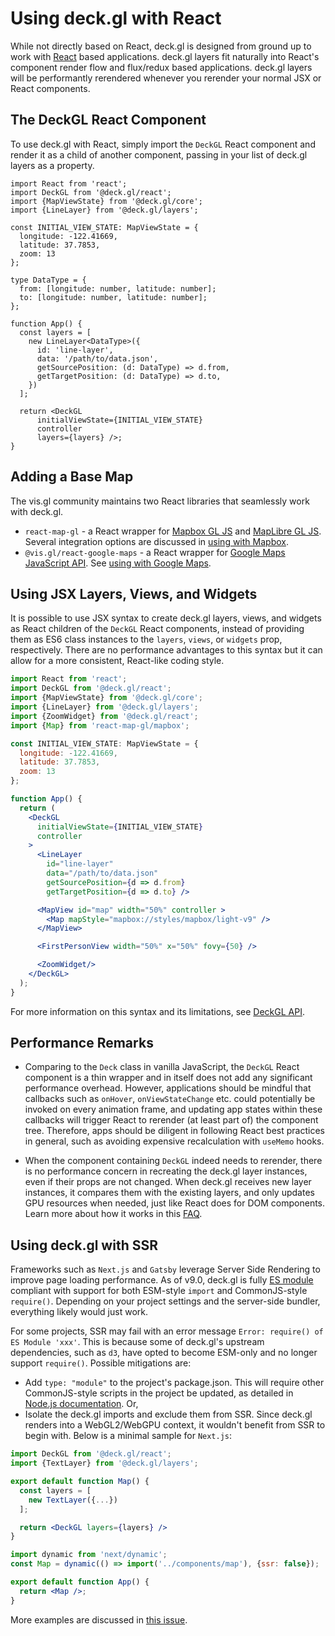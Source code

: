 # Using deck.gl with React

While not directly based on React, deck.gl is designed from ground up to work with [React](https://facebook.github.io/react/) based applications. deck.gl layers fit naturally into React's component render flow and flux/redux based applications. deck.gl layers will be performantly rerendered whenever you rerender your normal JSX or React components.


## The DeckGL React Component

To use deck.gl with React, simply import the `DeckGL` React component and render it as a child of another component, passing in your list of deck.gl layers as a property.

```tsx
import React from 'react';
import DeckGL from '@deck.gl/react';
import {MapViewState} from '@deck.gl/core';
import {LineLayer} from '@deck.gl/layers';

const INITIAL_VIEW_STATE: MapViewState = {
  longitude: -122.41669,
  latitude: 37.7853,
  zoom: 13
};

type DataType = {
  from: [longitude: number, latitude: number];
  to: [longitude: number, latitude: number];
};

function App() {
  const layers = [
    new LineLayer<DataType>({
      id: 'line-layer',
      data: '/path/to/data.json',
      getSourcePosition: (d: DataType) => d.from,
      getTargetPosition: (d: DataType) => d.to,
    })
  ];

  return <DeckGL
      initialViewState={INITIAL_VIEW_STATE}
      controller
      layers={layers} />;
}

```

## Adding a Base Map

The vis.gl community maintains two React libraries that seamlessly work with deck.gl.

- `react-map-gl` - a React wrapper for [Mapbox GL JS](https://docs.mapbox.com/mapbox-gl-js/guides) and [MapLibre GL JS](https://maplibre.org/maplibre-gl-js/docs/). Several integration options are discussed in [using with Mapbox](../developer-guide/base-maps/using-with-mapbox.md).
- `@vis.gl/react-google-maps` - a React wrapper for [Google Maps JavaScript API](https://developers.google.com/maps/documentation/javascript). See [using with Google Maps](../developer-guide/base-maps/using-with-google-maps.md).

## Using JSX Layers, Views, and Widgets

It is possible to use JSX syntax to create deck.gl layers, views, and widgets as React children of the `DeckGL` React components, instead of providing them as ES6 class instances to the `layers`, `views`, or `widgets` prop, respectively. There are no performance advantages to this syntax but it can allow for a more consistent, React-like coding style.

```jsx
import React from 'react';
import DeckGL from '@deck.gl/react';
import {MapViewState} from '@deck.gl/core';
import {LineLayer} from '@deck.gl/layers';
import {ZoomWidget} from '@deck.gl/react';
import {Map} from 'react-map-gl/mapbox';

const INITIAL_VIEW_STATE: MapViewState = {
  longitude: -122.41669,
  latitude: 37.7853,
  zoom: 13
};

function App() {
  return (
    <DeckGL
      initialViewState={INITIAL_VIEW_STATE}
      controller
    >
      <LineLayer
        id="line-layer"
        data="/path/to/data.json"
        getSourcePosition={d => d.from}
        getTargetPosition={d => d.to} />

      <MapView id="map" width="50%" controller >
        <Map mapStyle="mapbox://styles/mapbox/light-v9" />
      </MapView>

      <FirstPersonView width="50%" x="50%" fovy={50} />

      <ZoomWidget/>
    </DeckGL>
  );
}
```

For more information on this syntax and its limitations, see [DeckGL API](../api-reference/react/deckgl.md).


## Performance Remarks

- Comparing to the `Deck` class in vanilla JavaScript, the `DeckGL` React component is a thin wrapper and in itself does not add any significant performance overhead. However, applications should be mindful that callbacks such as `onHover`, `onViewStateChange` etc. could potentially be invoked on every animation frame, and updating app states within these callbacks will trigger React to rerender (at least part of) the component tree. Therefore, apps should be diligent in following React best practices in general, such as avoiding expensive recalculation with `useMemo` hooks.

- When the component containing `DeckGL` indeed needs to rerender, there is no performance concern in recreating the deck.gl layer instances, even if their props are not changed. When deck.gl receives new layer instances, it compares them with the existing layers, and only updates GPU resources when needed, just like React does for DOM components. Learn more about how it works in this [FAQ](../developer-guide/using-layers.md#should-i-be-creating-new-layers-on-every-render).


## Using deck.gl with SSR

Frameworks such as `Next.js` and `Gatsby` leverage Server Side Rendering to improve page loading performance. As of v9.0, deck.gl is fully [ES module](https://nodejs.org/api/packages.html) compliant with support for both ESM-style `import` and CommonJS-style `require()`. Depending on your project settings and the server-side bundler, everything likely would just work.

For some projects, SSR may fail with an error message `Error: require() of ES Module 'xxx'`. This is because some of deck.gl's upstream dependencies, such as `d3`, have opted to become ESM-only and no longer support `require()`. Possible mitigations are:

- Add `type: "module"` to the project's package.json. This will require other CommonJS-style scripts in the project be updated, as detailed in [Node.js documentation](https://nodejs.org/api/esm.html#enabling). Or,
- Isolate the deck.gl imports and exclude them from SSR. Since deck.gl renders into a WebGL2/WebGPU context, it wouldn't benefit from SSR to begin with. Below is a minimal sample for `Next.js`:

```jsx title="/src/components/map.js"
import DeckGL from '@deck.gl/react';
import {TextLayer} from '@deck.gl/layers';

export default function Map() {
  const layers = [
    new TextLayer({...})
  ];

  return <DeckGL layers={layers} />
}
```

```jsx title="/src/pages/app.js"
import dynamic from 'next/dynamic';
const Map = dynamic(() => import('../components/map'), {ssr: false});

export default function App() {
  return <Map />;
}
```

More examples are discussed in [this issue](https://github.com/visgl/deck.gl/issues/7735).
